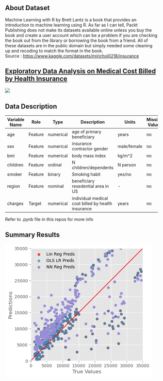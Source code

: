 ## About Dataset


Machine Learning with R by Brett Lantz is a book that provides an introduction to machine learning using R. As far as I can tell, Packt Publishing does not make its datasets available online unless you buy the book and create a user account which can be a problem if you are checking the book out from the library or borrowing the book from a friend. All of these datasets are in the public domain but simply needed some cleaning up and recoding to match the format in the book. <br>
Source : https://www.kaggle.com/datasets/mirichoi0218/insurance

## <u>Exploratory Data Analysis on Medical Cost Billed by Health Insurance</u>
![](https://apicms.thestar.com.my/uploads/images/2024/02/14/thumbs/550/2530329.webp)

## Data Description<a id='dd'></a>


|Variable Name |	Role	|Type	|Description	|Units	|Missing Values|
|--------------|------------|-------|---------------|-------|--------------|
|age|Feature	| numerical	| age of primary beneficiary	| years	|no|
|sex|Feature|numerical| insurance contractor gender| male/female	|no|
|bmi|Feature	| numerical	| body mass index 	| kg/m^2	|no|
|children|Feature	| ordinal | N children/dependents	| N person	|no|
|smoker|Feature	| binary	| Smoking habit	| yes/no	|no|
|region|Feature	| nominal	| beneficiary resedential area in US| - |no|
|charges|Target	| numerical	| individual medical cost billed by health insurance| years	|no|

Refer to .pynb file in this repos for more info

## Summary Results
![](https://github.com/muzzymoose/Data-Science-Projects/blob/main/EDA%20&%20ML%20predictions%20on%20Medical%20Cost%20Billed%20by%20Health%20Insurance/regressioncomparison.png?raw=true)
